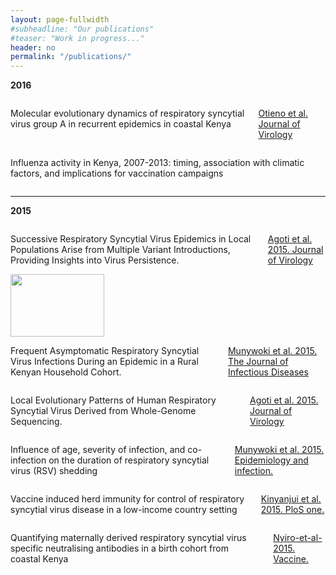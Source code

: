 ```yaml
---
layout: page-fullwidth
#subheadline: "Our publications"
#teaser: "Work in progress..."
header: no
permalink: "/publications/"
---
```

<p><strong>2016</strong></p>
<div class="row t60">

<div class="small-3 columns">
<p class="lead" >
    Molecular evolutionary dynamics of respiratory syncytial virus group A in recurrent epidemics in coastal Kenya
</p>

<p> <a href="http://jvi.asm.org/content/early/2016/02/26/JVI.03105-15.abstract" target="blank">Otieno et al. Journal of Virology</a></p>
</div>

<div class="small-3 columns">
  <img class="thumbnail" src="{{ site.url }}/images/article_img/Otieno-et-al-2015-jvi.png" alt="">
</div>
<!-- -->

<div class="small-3 columns">
<p class="lead">
  Influenza activity in Kenya, 2007-2013: timing, association with climatic factors, and implications for vaccination campaigns
</p>
</div>

<div class="small-3 columns">
<img class="thumbnail" src="{{ site.url }}/images/article_img/emukule-2016.png" alt="">

</div>

</div>
<hr>
<p><strong>2015</strong></p>

<div class="row t30">
 <div class="small-3 columns">
 <p class="lead">
   Successive Respiratory Syncytial Virus Epidemics in Local Populations Arise from Multiple Variant Introductions, Providing Insights into Virus Persistence.
</p>

<p><a href="http://jvi.asm.org/content/89/22/11630.long" target="blank" >Agoti et al. 2015. Journal of Virology</a></p>
 </div>

<div class="small-3 columns">
  <img class="thumbnail" src="{{ site.url }}/images/article_img/Agoti-et-al-2015.jpg" alt="" height="100" width="150">
</div>


<div class="small-3 columns">

<p class="lead">
    Frequent Asymptomatic Respiratory Syncytial Virus Infections During an Epidemic in a Rural Kenyan Household Cohort.
</p>
<p class="text-justify">
  <a href="">Munywoki et al. 2015. The Journal of Infectious Diseases</a></p>
</div>

<div class="small-3 columns">
  <img class="thumbnail" src="{{ site.url }}/images/article_img/Munywoki-et-al-2015.jpg" alt="">    
</div>

</div>


<div class="row">

<div class="small-3 columns">
<p class="lead">
Local Evolutionary Patterns of Human Respiratory Syncytial Virus Derived from Whole-Genome Sequencing.
</p>
<p class="text-justify"><a href="">Agoti et al. 2015. Journal of Virology</a></p>
</div>

<div class="small-3 columns">
  <img class="thumbnail" src="{{ site.url }}/images/article_img/Agoti-et-al-2015-jvi.jpg" alt="">
</div>

<div class="small-3 columns">
<p class="lead"> Influence of age, severity of infection, and co-infection on the duration of respiratory syncytial virus (RSV) shedding </p>
<p><a href="">Munywoki et al. 2015. Epidemiology and infection.</a></p>
</div>
<div class="small-3 columns">
<img class="thumbnail" src="{{ site.url }}/images/article_img/Munywoki-et-al-2015-epi-and-infection.png" alt="">

</div>
</div>

<div class="row" >

<div class="small-3 columns">
    <p class="lead">Vaccine induced herd immunity for control of respiratory syncytial virus disease in a low-income country setting</p>
    <p><a href="http://journals.plos.org/plosone/article?id=10.1371/journal.pone.0138018" target="blank">Kinyanjui et al. 2015. PloS one.</a></p>
</div>

<div class="small-3 columns">
 <img class="thumbnail" src="{{ site.url }}/images/article_img/Kinyanjui-plos-one-2015.png" alt="">
</div>

<div class="small-3 columns">
<p class="lead">Quantifying maternally derived respiratory syncytial virus specific neutralising antibodies in a birth cohort from coastal Kenya </p>
<p><a href="http://www.sciencedirect.com/science/article/pii/S0264410X15002285" target="blank"> Nyiro-et-al-2015. Vaccine.</a></p>
</div>

<div class="small-3 columns">
  
 <img class="thumbnail" src="{{ site.url }}/images/article_img/nyiro-vaccine-2015.png" alt="">
</div>

<div class="small-3 columns">

</div>

</div>

